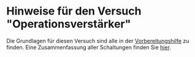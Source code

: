 # Hinweise für den Versuch "Operationsverstärker"

Die Grundlagen für diesen Versuch sind alle in der [Vorbereitungshilfe](https://git.scc.kit.edu/etp-lehre/p2-for-students/-/blob/main/Operationsverstaerker/Operationsverstaerker-Vorbereitungshilfe.pdf) zu finden. Eine Zusammenfassung aller Schaltungen finden Sie [hier](https://git.scc.kit.edu/etp-lehre/p2-for-students/-/blob/main/Operationsverstaerker/Operationsverstaerker-Schaltungen.pdf).
